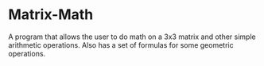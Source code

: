 Matrix-Math
===========

A program that allows the user to do math on a 3x3 matrix and other simple arithmetic operations. Also has a set of formulas for some geometric operations.